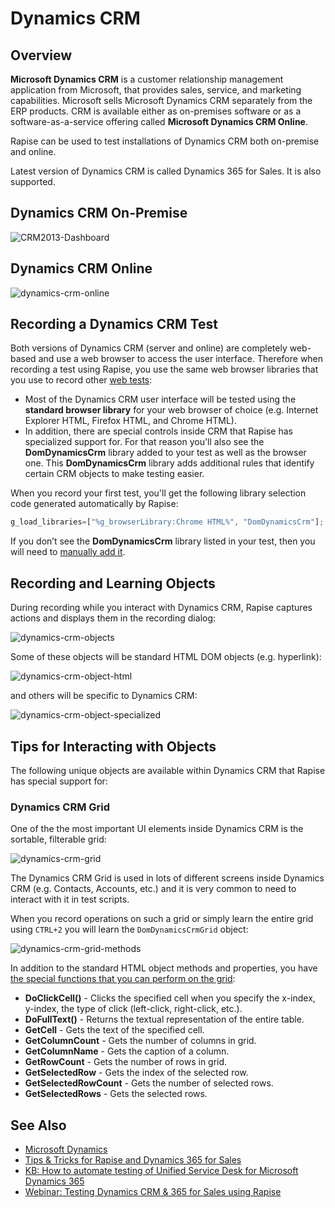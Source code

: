 # Dynamics CRM

## Overview

**Microsoft Dynamics CRM** is a customer relationship management application from Microsoft, that provides sales, service, and marketing capabilities. Microsoft sells Microsoft Dynamics CRM separately from the ERP products. CRM is available either as on-premises software or as a
software-as-a-service offering called **Microsoft Dynamics CRM Online**.

Rapise can be used to test installations of Dynamics CRM both on-premise and online.

Latest version of Dynamics CRM is called Dynamics 365 for Sales. It is also supported.

## Dynamics CRM On-Premise

![CRM2013-Dashboard](./img/dynamics_crm1.png)

## Dynamics CRM Online

![dynamics-crm-online](./img/dynamics_crm2.png)

## Recording a Dynamics CRM Test

Both versions of Dynamics CRM (server and online) are completely web-based and use a web browser to access the user interface. Therefore when recording a test using Rapise, you use the same web browser libraries that you use to record other [web tests](web_testing.md):

- Most of the Dynamics CRM user interface will be tested using the **standard browser library** for your web browser of choice (e.g. Internet Explorer HTML, Firefox HTML, and Chrome HTML).
- In addition, there are special controls inside CRM that Rapise has specialized support for. For that reason you'll also see the **DomDynamicsCrm** library added to your test as well as the browser one. This **DomDynamicsCrm** library adds additional rules that identify certain CRM objects to make testing easier.

When you record your first test, you'll get the following library selection code generated automatically by Rapise:

```javascript
g_load_libraries=["%g_browserLibrary:Chrome HTML%", "DomDynamicsCrm"];
```

If you don’t see the **DomDynamicsCrm** library listed in your test, then you will need to [manually add it](change_the_libraries_being_use.md).

## Recording and Learning Objects

During recording while you interact with Dynamics CRM, Rapise captures actions and displays them in the recording dialog:

![dynamics-crm-objects](./img/dynamics_crm3.png)

Some of these objects will be standard HTML DOM objects (e.g. hyperlink):

![dynamics-crm-object-html](./img/dynamics_crm4.png)

and others will be specific to Dynamics CRM:

![dynamics-crm-object-specialized](./img/dynamics_crm5.png)

## Tips for Interacting with Objects

The following unique objects are available within Dynamics CRM that Rapise has special support for:

### Dynamics CRM Grid

One of the the most important UI elements inside Dynamics CRM is the sortable, filterable grid:

![dynamics-crm-grid](./img/dynamics_crm6.png)

The Dynamics CRM Grid is used in lots of different screens inside Dynamics CRM (e.g. Contacts, Accounts, etc.) and it is very common to
need to interact with it in test scripts.

When you record operations on such a grid or simply learn the entire grid using `CTRL+2` you will learn the `DomDynamicsCrmGrid` object:

![dynamics-crm-grid-methods](./img/dynamics_crm7.png)

In addition to the standard HTML object methods and properties, you have [the special functions that you can perform on the grid](/Libraries/DomDynamicsCrmGrid/):

- **DoClickCell()** - Clicks the specified cell when you specify the x-index, y-index, the type of click (left-click, right-click, etc.).
- **DoFullText()** - Returns the textual representation of the entire table.
- **GetCell** - Gets the text of the specified cell.
- **GetColumnCount** - Gets the number of columns in grid.
- **GetColumnName** - Gets the caption of a column.
- **GetRowCount** - Gets the number of rows in grid.
- **GetSelectedRow** - Gets the index of the selected row.
- **GetSelectedRowCount** - Gets the number of selected rows.
- **GetSelectedRows** - Gets the selected rows.

## See Also

- [Microsoft Dynamics](microsoft_dynamics.md)
- [Tips & Tricks for Rapise and Dynamics 365 for Sales](https://www.inflectra.com/support/knowledgebase/kb277.aspx)
- [KB: How to automate testing of Unified Service Desk for Microsoft Dynamics 365](https://www.inflectra.com/Support/KnowledgeBase/KB362.aspx)
- [Webinar: Testing Dynamics CRM & 365 for Sales using Rapise](https://youtu.be/49DpIhpFLx8)